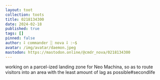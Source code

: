 ```yaml
---
layout: toot
collection: toots
title: 0218134300
date: 2024-02-18
published: true
tags: []
pinned: false
author: ⸸ commander ░ nova ⸸ :~$
avatar: /img/avatar/daemon.jpeg
mastodon: https://mastodon.online/@cmdr_nova/0218134300
---
```


working on a parcel-ized landing zone for Neo Machina, so as to route visitors into an area with the least amount of lag as possible#secondlife
